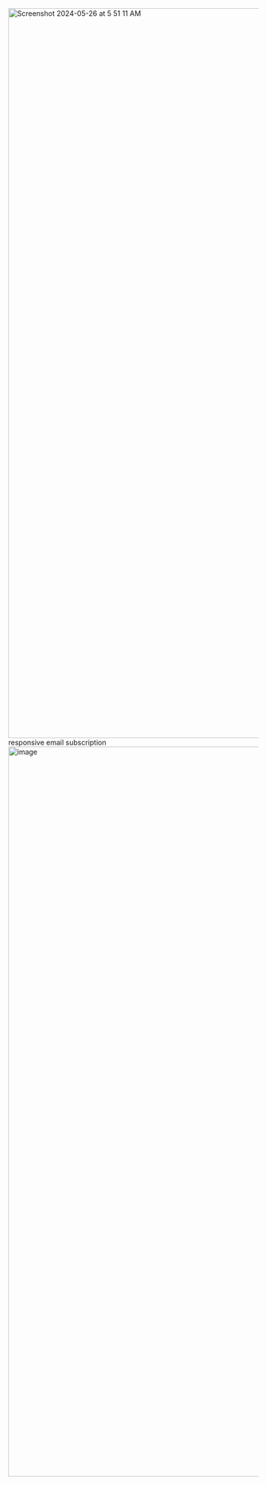 <img width="1470" alt="Screenshot 2024-05-26 at 5 51 11 AM" src="https://github.com/mohammadkarimijashni/simpleProject2/assets/98278831/9ce4612c-095e-4a13-b3e4-ce77f611fc99">
responsive email subscription 


<img width="1470" alt="image" src="https://github.com/mohammadkarimijashni/simpleProject2/assets/98278831/72918444-ff9e-44ab-b840-21e8385451db">

